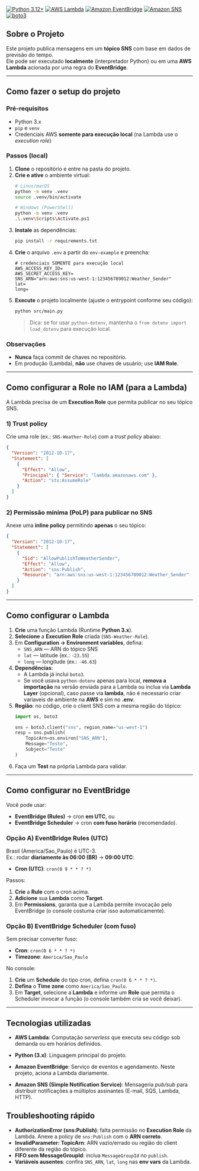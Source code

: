 [![Python 3.12+](https://img.shields.io/badge/Python-3.12%2B-3776AB?logo=python&logoColor=white)](https://www.python.org/)
[![AWS Lambda](https://img.shields.io/badge/AWS%20Lambda-Serverless-FF9900?logo=amazon-aws&logoColor=white)](https://aws.amazon.com/lambda/)
[![Amazon EventBridge](https://img.shields.io/badge/Amazon%20EventBridge-cron%2Frule-8A2BE2?logo=amazon-aws&logoColor=white)](https://aws.amazon.com/eventbridge/)
[![Amazon SNS](https://img.shields.io/badge/Amazon%20SNS-pub%2Fsub-FF4F8B?logo=amazon-aws&logoColor=white)](https://aws.amazon.com/sns/)
[![boto3](https://img.shields.io/badge/boto3-AWS%20SDK%20for%20Python-569A31?logo=python&logoColor=white)](https://boto3.amazonaws.com/)
## Sobre o Projeto
Este projeto publica mensagens em um **tópico SNS** com base em dados de previsão do tempo.  
Ele pode ser executado **localmente** (interpretador Python) ou em uma **AWS Lambda** acionada por uma regra do **EventBridge**.

---

## Como fazer o setup do projeto

### Pré-requisitos
- Python 3.x
- `pip` e `venv`
- Credenciais AWS **somente para execução local** (na Lambda use o *execution role*)

### Passos (local)
1. **Clone** o repositório e entre na pasta do projeto.
2. **Crie e ative** o ambiente virtual:
   ```bash
   # Linux/macOS
   python -m venv .venv
   source .venv/bin/activate

   # Windows (PowerShell)
   python -m venv .venv
   .\.venv\Scripts\Activate.ps1
   ```
3. **Instale** as dependências:
   ```bash
   pip install -r requirements.txt
   ```
4. **Crie** o arquivo `.env` a partir do `env-example` e preencha:
   ```dotenv
   # credenciais SOMENTE para execução local
   AWS_ACCESS_KEY_ID=
   AWS_SECRET_ACCESS_KEY=
   SNS_ARN="arn:aws:sns:us-west-1:123456789012:Weather_Sender"
   lat=
   long=
   ```
5. **Execute** o projeto localmente (ajuste o entrypoint conforme seu código):
   ```bash
   python src/main.py
   ```
   > Dica: se for usar `python-dotenv`, mantenha o `from dotenv import load_dotenv` para execução local.

### Observações
- **Nunca** faça commit de chaves no repositório.
- Em produção (Lambda), **não** use chaves de usuário; use **IAM Role**.

---

## Como configurar a Role no IAM (para a Lambda)

A Lambda precisa de um **Execution Role** que permita publicar no seu tópico SNS.

### 1) Trust policy
Crie uma role (ex.: `SNS-Weather-Role`) com a *trust policy* abaixo:
```json
{
  "Version": "2012-10-17",
  "Statement": [
    {
      "Effect": "Allow",
      "Principal": { "Service": "lambda.amazonaws.com" },
      "Action": "sts:AssumeRole"
    }
  ]
}
```

### 2) Permissão mínima (PoLP) para publicar no SNS
Anexe uma **inline policy** permitindo **apenas** o seu tópico:
```json
{
  "Version": "2012-10-17",
  "Statement": [
    {
      "Sid": "AllowPublishToWeatherSender",
      "Effect": "Allow",
      "Action": "sns:Publish",
      "Resource": "arn:aws:sns:us-west-1:123456789012:Weather_Sender"
    }
  ]
}
```


---

## Como configurar o Lambda

1. **Crie** uma função Lambda (Runtime **Python 3.x**).
2. **Selecione** a **Execution Role** criada (`SNS-Weather-Role`).
3. Em **Configuration → Environment variables**, defina:
   - `SNS_ARN` — ARN do tópico SNS
   - `lat` — latitude (ex.: `-23.55`)
   - `long` — longitude (ex.: `-46.63`)
4. **Dependências**:
   - A Lambda já inclui `boto3`.  
   - Se você usava `python-dotenv` apenas para local, **remova a importação** na versão enviada para a Lambda ou inclua via **Lambda Layer** (opcional), caso passe via **lambda**, não é necessario criar variaveis de ambiente na **AWS** e sim no **.env**.
5. **Região**: no código, crie o client SNS com a mesma região do tópico:
   ```python
   import os, boto3

   sns = boto3.client("sns", region_name="us-west-1")
   resp = sns.publish(
       TopicArn=os.environ["SNS_ARN"],
       Message="Teste",
       Subject="Teste" 
   )
   ```
6. Faça um **Test** na própria Lambda para validar.

---

## Como configurar no EventBridge

Você pode usar:
- **EventBridge (Rules)** → cron **em UTC**, ou
- **EventBridge Scheduler** → cron **com fuso horário** (recomendado).

### Opção A) EventBridge **Rules** (UTC)
Brasil (America/Sao_Paulo) é UTC-3.  
Ex.: rodar **diariamente às 06:00 (BR)** → **09:00 UTC**:

- **Cron (UTC)**: `cron(0 9 * * ? *)`

Passos:
1. **Crie** a **Rule** com o cron acima.
2. **Adicione** sua **Lambda** como **Target**.
3. Em **Permissions**, garanta que a Lambda permite invocação pelo EventBridge (o console costuma criar isso automaticamente).

### Opção B) **EventBridge Scheduler** (com fuso)
Sem precisar converter fuso:

- **Cron**: `cron(0 6 * * ? *)`  
- **Timezone**: `America/Sao_Paulo`

No console:
1. **Crie** um **Schedule** do tipo cron, defina `cron(0 6 * * ? *)`.
2. **Defina** o **Time zone** como `America/Sao_Paulo`.
3. Em **Target**, selecione a **Lambda** e informe um **Role** que permita o Scheduler invocar a função (o console também cria se você deixar).

---
## Tecnologias utilizadas

- **AWS Lambda**: Computação *serverless* que executa seu código sob demanda ou em horários definidos.
- **Python (3.x)**: Linguagem principal do projeto.

- **Amazon EventBridge**: Serviço de eventos e agendamento. Neste projeto, aciona a Lambda diariamente.  

- **Amazon SNS (Simple Notification Service)**: Mensageria *pub/sub* para distribuir notificações a múltiplos assinantes (E-mail, SQS, Lambda, HTTP).


## Troubleshooting rápido

- **AuthorizationError (sns:Publish)**: falta permissão no **Execution Role** da Lambda. Anexe a policy de `sns:Publish` com o **ARN correto**.
- **InvalidParameter: TopicArn**: ARN vazio/errado ou região do client diferente da região do tópico.
- **FIFO sem MessageGroupId**: inclua `MessageGroupId` no `publish`.
- **Variáveis ausentes**: confira `SNS_ARN`, `lat`, `long` nas **env vars** da Lambda.
